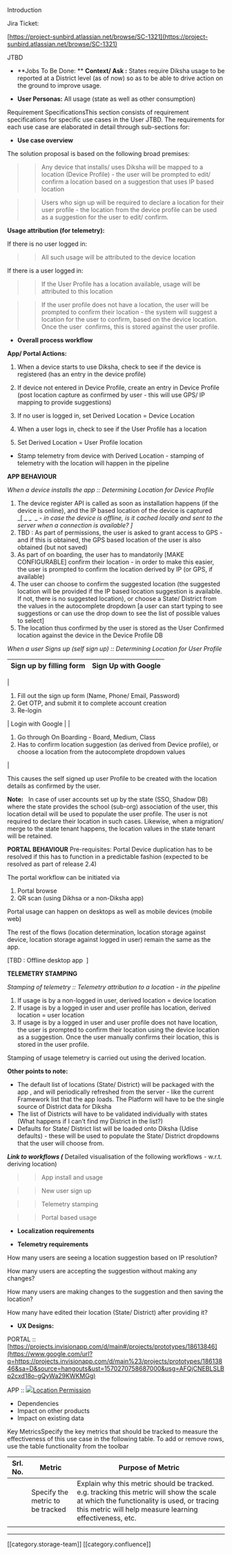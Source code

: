 



Introduction



Jira Ticket: 

[https://project-sunbird.atlassian.net/browse/SC-1321](https://project-sunbird.atlassian.net/browse/SC-1321)



JTBD


*  **Jobs To Be Done: **  **Context/ Ask :**  States require Diksha usage to be reported at a District level (as of now) so as to be able to drive action on the ground to improve usage. 


*  **User Personas:**  All usage (state as well as other consumption)

Requirement SpecificationsThis section consists of requirement specifications for specific use cases in the User JTBD. The requirements for each use case are elaborated in detail through sub-sections for:


*  **Use case overview** 

The solution proposal is based on the following broad premises:

>> Any device that installs/ uses Diksha will be mapped to a location (Device Profile) - the user will be prompted to edit/ confirm a location based on a suggestion that uses IP based location 

>> Users who sign up will be required to declare a location for their user profile - the location from the device profile can be used as a suggestion for the user to edit/ confirm.



 **Usage attribution (for telemetry):** 

If there is no user logged in:

>> All such usage will be attributed to the device location

If there is a user logged in:

>> If the User Profile has a location available, usage will be attributed to this location

>> If the user profile does not have a location, the user will be prompted to confirm their location - the system will suggest a location for the user to confirm, based on the device location. Once the user  confirms, this is stored against the user profile.






*  **Overall process workflow** 





 **App/ Portal Actions:** 


1. When a device starts to use Diksha, check to see if the device is registered (has an entry in the device profile)
1. If device not entered in Device Profile, create an entry in Device Profile (post location capture as confirmed by user - this will use GPS/ IP mapping to provide suggestions)
1. If no user is logged in, set Derived Location = Device Location




1. When a user logs in, check to see if the User Profile has a location
1. Set Derived Location = User Profile location


* Stamp telemetry from device with Derived Location - stamping of telemetry with the location will happen in the pipeline





 **APP BEHAVIOUR** 

 _When a device installs the app :: Determining Location for Device Profile_ 


1. The device register API is called as soon as installation happens (if the device is online), and the IP based location of the device is captured  _[ _  _  _  _- in case the device is offline, is it cached locally and sent to the server when a connection is available? ]_ 
1. TBD : As part of permissions, the user is asked to grant access to GPS - and if this is obtained, the GPS based location of the user is also obtained (but not saved)
1. As part of on boarding, the user has to mandatorily \[MAKE CONFIGURABLE] confirm their location - in order to make this easier, the user is prompted to confirm the location derived by IP (or GPS, if available)
1. The user can choose to confirm the suggested location (the suggested location will be provided if the IP based location suggestion is available. If not, there is no suggested location), or choose a State/ District from the values in the autocomplete dropdown \[a user can start typing to see suggestions or can use the drop down to see the list of possible values to select]
1. The location thus confirmed by the user is stored as the User Confirmed location against the device in the Device Profile DB



 _When a user Signs up (self sign up) :: Determining Location for User Profile_ 



| Sign up by filling form | Sign Up with Google | 
|  --- |  --- | 
| 
1. Fill out the sign up form (Name, Phone/ Email, Password)
1. Get OTP, and submit it to complete account creation
1. Re-login

 | Login with Google | 
| 
1. Go through On Boarding - Board, Medium, Class
1. Has to confirm location suggestion (as derived from Device profile), or choose a location from the autocomplete dropdown values

 | 



This causes the self signed up user Profile to be created with the location details as confirmed by the user.

 **Note:**   In case of user accounts set up by the state (SSO, Shadow DB) where the state provides the school (sub-org) association of the user, this location detail will be used to populate the user profile. The user is not required to declare their location in such cases. Likewise, when a migration/ merge to the state tenant happens, the location values in the state tenant will be retained.



 **PORTAL BEHAVIOUR** Pre-requisites: Portal Device duplication has to be resolved if this has to function in a predictable fashion (expected to be resolved as part of release 2.4)



The portal workflow can be initiated via


1. Portal browse
1. QR scan (using Dikhsa or a non-Diksha app)

Portal usage can happen on desktops as well as mobile devices (mobile web)

The rest of the flows (location determination, location storage against device, location storage against logged in user) remain the same as the app.



\[TBD : Offline desktop app  ]



 **TELEMETRY STAMPING** 



 _Stamping of telemetry :: Telemetry attribution to a location - in the pipeline_ 


1. If usage is by a non-logged in user, derived location = device location
1. If usage is by a logged in user and user profile has location, derived location = user location
1. If usage is by a logged in user and user profile does not have location, the user is prompted to confirm their location using the device location as a suggestion. Once the user manually confirms their location, this is stored in the user profile. 

Stamping of usage telemetry is carried out using the derived location.



 **Other points to note:** 




* The default list of locations (State/ District) will be packaged with the app , and will periodically refreshed from the server - like the current Framework list that the app loads. The Platform will have to be the single source of District data for Diksha
* The list of Districts will have to be validated individually with states (What happens if I can’t find my District in the list?)
* Defaults for State/ District list will be loaded onto Diksha (Udise defaults) - these will be used to populate the State/ District dropdowns that the user will choose from. 



 **_Link to workflows (_** Detailed visualisation of the following workflows - w.r.t. deriving location)

>> App install and usage

>> New user sign up

>> Telemetry stamping

>> Portal based usage








*  **Localization requirements** 






*  **Telemetry requirements** 

How many users are seeing a location suggestion based on IP resolution?

How many users are accepting the suggestion without making any changes?

How many users are making changes to the suggestion and then saving the location?

How many have edited their location (State/ District) after providing it?






*  **UX Designs:** 

PORTAL :: [https://projects.invisionapp.com/d/main#/projects/prototypes/18613846](https://www.google.com/url?q=https://projects.invisionapp.com/d/main%23/projects/prototypes/18613846&sa=D&source=hangouts&ust=1570270758687000&usg=AFQjCNEBLSLBp2cxd18o-gQyWa29KWKMGg)

APP :: [![](images/storage/)Location Permission](https://invis.io/U2TXHEOVHAE)






* Dependencies
* Impact on other products
* Impact on existing data  

Key MetricsSpecify the key metrics that should be tracked to measure the effectiveness of this use case in the following table. To add or remove rows, use the table functionality from the toolbar 



| Srl. No. | Metric | Purpose of Metric | 
|  --- |  --- |  --- | 
|  | Specify the metric to be tracked  | Explain why this metric should be tracked. e.g. tracking this metric will show the scale at which the functionality is used, or tracing this metric will help measure learning effectiveness, etc.  | 
|  |  |  | 





*****

[[category.storage-team]] 
[[category.confluence]] 
